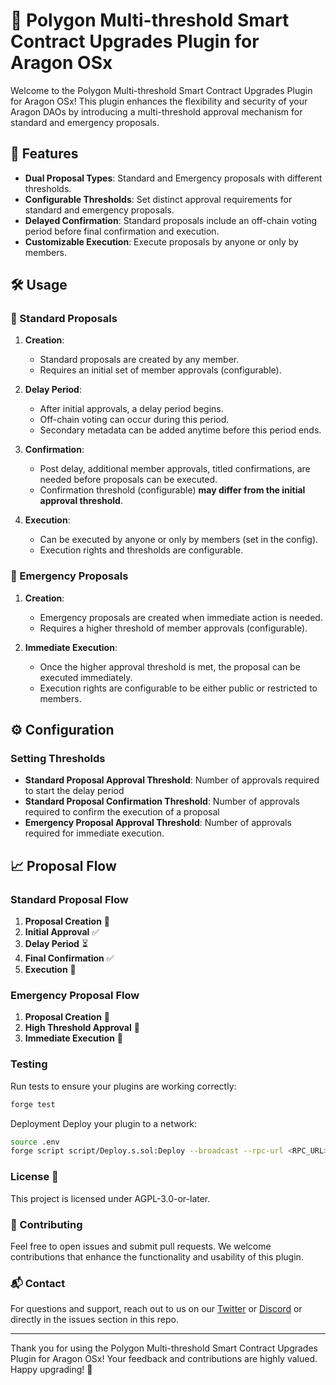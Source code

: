 # 🚀 Polygon Multi-threshold Smart Contract Upgrades Plugin for Aragon OSx

Welcome to the Polygon Multi-threshold Smart Contract Upgrades Plugin for Aragon OSx! This plugin enhances the flexibility and security of your Aragon DAOs by introducing a multi-threshold approval mechanism for standard and emergency proposals.

## 🎯 Features

- **Dual Proposal Types**: Standard and Emergency proposals with different thresholds.
- **Configurable Thresholds**: Set distinct approval requirements for standard and emergency proposals.
- **Delayed Confirmation**: Standard proposals include an off-chain voting period before final confirmation and execution.
- **Customizable Execution**: Execute proposals by anyone or only by members.

## 🛠️ Usage

### 📝 Standard Proposals

1. **Creation**:
   - Standard proposals are created by any member.
   - Requires an initial set of member approvals (configurable).

2. **Delay Period**:
   - After initial approvals, a delay period begins.
   - Off-chain voting can occur during this period.
   - Secondary metadata can be added anytime before this period ends.

3. **Confirmation**:
   - Post delay, additional member approvals, titled confirmations, are needed before proposals can be executed.
   - Confirmation threshold (configurable) **may differ from the initial approval threshold**.

4. **Execution**:
   - Can be executed by anyone or only by members (set in the config).
   - Execution rights and thresholds are configurable.

### 🚨 Emergency Proposals

1. **Creation**:
   - Emergency proposals are created when immediate action is needed.
   - Requires a higher threshold of member approvals (configurable).

2. **Immediate Execution**:
   - Once the higher approval threshold is met, the proposal can be executed immediately.
   - Execution rights are configurable to be either public or restricted to members.

## ⚙️ Configuration

### Setting Thresholds

- **Standard Proposal Approval Threshold**: Number of approvals required to start the delay period
- **Standard Proposal Confirmation Threshold**: Number of approvals required to confirm the execution of a proposal
- **Emergency Proposal Approval Threshold**: Number of approvals required for immediate execution.


## 📈 Proposal Flow

### Standard Proposal Flow

1. **Proposal Creation** 📝
2. **Initial Approval** ✅
3. **Delay Period** ⏳
4. **Final Confirmation** ✅
5. **Execution** 🚀

### Emergency Proposal Flow

1. **Proposal Creation** 📝
2. **High Threshold Approval** 🚨
3. **Immediate Execution** 🚀

### Testing
Run tests to ensure your plugins are working correctly:

``` bash
forge test
```

Deployment
Deploy your plugin to a network:
```bash
source .env
forge script script/Deploy.s.sol:Deploy --broadcast --rpc-url <RPC_URL> 
```

### License 📄
This project is licensed under AGPL-3.0-or-later.

### 🤝 Contributing

Feel free to open issues and submit pull requests. We welcome contributions that enhance the functionality and usability of this plugin.

### 📬 Contact

For questions and support, reach out to us on our [Twitter](https://x.com/aragonproject) or [Discord](https://discord.gg/aragon) or directly in the issues section in this repo.

---

Thank you for using the Polygon Multi-threshold Smart Contract Upgrades Plugin for Aragon OSx! Your feedback and contributions are highly valued. Happy upgrading! 🚀
